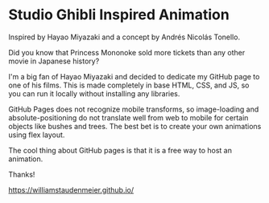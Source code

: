 # Studio Ghibli Inspired Animation

Inspired by Hayao Miyazaki and a concept by Andrés Nicolás Tonello.

Did you know that Princess Mononoke sold more tickets than any other movie in Japanese history?

I'm a big fan of Hayao Miyazaki and decided to dedicate my GitHub page to one of his films.  This is made completely in base HTML, CSS, and JS, so you can run it locally without installing any libraries.

GitHub Pages does not recognize mobile transforms, so image-loading and absolute-positioning do not translate well from web to mobile for certain objects like bushes and trees.  The best bet is to create your own animations using flex layout.

The cool thing about GitHub pages is that it is a free way to host an animation.  

Thanks!

https://williamstaudenmeier.github.io/
